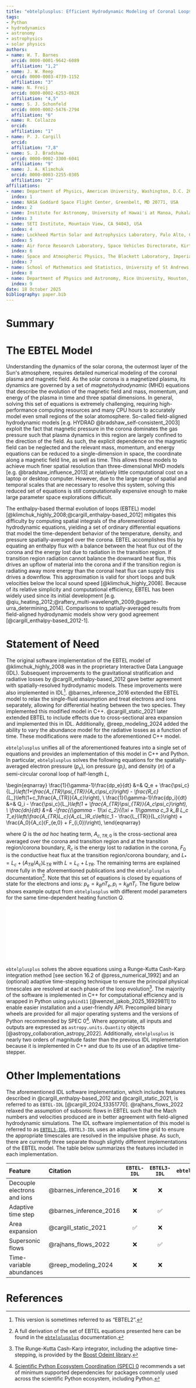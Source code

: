 ```yaml
---
title: "ebtelplusplus: Efficient Hydrodynamic Modeling of Coronal Loops"
tags:
- Python
- hydrodynamics
- astronomy
- astrophysics
- solar physics
authors:
- name: W. T. Barnes
  orcid: 0000-0001-9642-6089
  affiliation: "1,2"
- name: J. W. Reep
  orcid: 0000-0003-4739-1152
  affiliation: "3"
- name: N. Freij
  orcid: 0000-0002-6253-082X
  affiliation: "4,5"
- name: S. J. Schonfeld
  orcid: 0000-0002-5476-2794
  affiliation: "6"
- name: R. Collazzo
  orcid:
  affiliation: "1"
- name: P. J. Cargill
  orcid:
  affiliation: "7,8"
- name: S. J. Bradshaw
  orcid: 0000-0002-3300-6041
  affiliation: "9"
- name: J. A. Klimchuk
  orcid: 0000-0003-2255-0305
  affiliation: "2"
affiliations:
- name: Department of Physics, American University, Washington, D.C. 20016, USA
  index: 1
- name: NASA Goddard Space Flight Center, Greenbelt, MD 20771, USA
  index: 2
- name: Institute for Astronomy, University of Hawai'i at Manoa, Pukalani, HI 96768, USA
  index: 3
- name: SETI Institute, Mountain View, CA 94043, USA
  index: 4
- name: Lockheed Martin Solar and Astrophysics Laboratory, Palo Alto, CA 94304, USA
  index: 5
- name: Air Force Research Laboratory, Space Vehicles Directorate, Kirtland AFB, NM 87117, USA
  index: 6
- name: Space and Atmospheric Physics, The Blackett Laboratory, Imperial College, London SW7 2BW, UK
  index: 7
- name: School of Mathematics and Statistics, University of St Andrews, St Andrews KY16 9SS, UK
  index: 8
- name: Department of Physics and Astronomy, Rice University, Houston, TX 77005, USA
  index: 9
date: 18 October 2025
bibliography: paper.bib
---
```


# Summary

# The EBTEL Model

Understanding the dynamics of the solar corona, the outermost layer of the Sun's atmosphere, requires detailed numerical modeling of the coronal plasma and magnetic field.
As the solar corona is a magnetized plasma, its dynamics are governed by a set of *magnetohydrodynamic* (MHD) equations that describe the evolution of the magnetic field and mass, momentum, and energy of the plasma in time and three spatial dimensions.
In general, solving this set of equations is extremely challenging, requiring high-performance computing resources and many CPU hours to accurately model even small regions of the solar atomosphere.
So-called field-aligned hydrodynamic models [e.g. HYDRAD @bradshaw_self-consistent_2003] exploit the fact that magnetic pressure in the corona dominates the gas pressure such that plasma dynamics in this region are largely confined to the direction of the field.
As such, the explicit dependence on the magnetic field can be neglected and the relevant mass, momentum, and energy equations can be reduced to a single-dimension in space, the coordinate along a magnetic field line, as well as time.
This allows these models to achieve much finer spatial resolution than three-dimensional MHD models [e.g. @bradshaw_influence_2013] at relatively little computational cost on a laptop or desktop computer.
However, due to the large range of spatial and temporal scales that are necessary to resolve this system, solving this reduced set of equations is still computationally expensive enough to make large parameter space explorations difficult.

The enthalpy-based thermal evolution of loops (EBTEL) model [@klimchuk_highly_2008;@cargill_enthalpy-based_2012] mitigates this difficulty by computing spatial integrals of the aforementioned hydrodynamic equations, yielding a set of ordinary differential equations that model the time-dependent behavior of the temperature, density, and pressure spatially-averaged over the corona.
EBTEL accomplishes this by equating an enthalpy flux with a balance between the heat flux out of the corona and the energy lost due to radiation in the transition region.
If transition region radiation cannot balance the downward heat flux, this drives an upflow of material into the corona and if the transition region is radiating away more energy than the coronal heat flux can supply this drives a downflow.
This approximation is valid for short loops and bulk velocities below the local sound speed [@klimchuk_highly_2008].
Because of its relative simplicity and computational efficiency, EBTEL has been widely used since its initial development [e.g. @qiu_heating_2012;@raftery_multi-wavelength_2009;@ugarte-urra_determining_2014].
Comparisons to spatially-averaged results from field-aligned hydrodynamic models show very good agreement [@cargill_enthalpy-based_2012-1].

# Statement of Need

The original software implementation of the EBTEL model of @klimchuk_highly_2008 was in the proprietary Interactive Data Language (IDL).
Subsequent improvements to the gravitational stratification and radiative losses by @cargill_enthalpy-based_2012 gave better agreement with spatially-resolved hydrodynamic models.
These improvements were also implemented in IDL[^ebtel2].
@barnes_inference_2016 extended the EBTEL model to relax the single-fluid assumption and treat electrons and ions separately, allowing for differential heating between the two species.
They implemented this modified model in C++.
@cargill_static_2021 later extended EBTEL to include effects due to cross-sectional area expansion and implemented this in IDL.
Additionally, @reep_modeling_2024 added the ability to vary the abundance model for the radiative losses as a function of time.
These modifications were made to the aforementioned C++ model.

`ebtelplusplus` unifies all of the aforementioned features into a single set of equations and provides an implementation of this model in C++ and Python.
In particular, `ebtelplusplus` solves the following equations for the spatially-averaged electron pressure ($p_e$), ion pressure ($p_i$), and density ($n$) of a semi-circular coronal loop of half-length $L$,

\begin{eqnarray}
\frac{1}{\gamma-1}\frac{dp_e}{dt} &=& Q_e + \frac{\psi_c}{L_*}\left(1+\frac{A_{TR}\psi_{TR}}{A_c\psi_c}\right) - \frac{R_c}{L_*}\left(1+c_1\frac{A_{TR}}{A_c}\right), \\
\frac{1}{\gamma-1}\frac{dp_i}{dt} &=& Q_i - \frac{\psi_c}{L_*}\left(1 + \frac{A_{TR}\psi_{TR}}{A_c\psi_c}\right), \\
\frac{dn}{dt} &=& -\frac{(\gamma - 1)\xi c_2}{(\xi + 1)\gamma c_3 k_B L_c T_e}\left(\frac{A_{TR}L_c}{A_cL_*}R_c\left(c_1 - \frac{L_{TR}}{L_c}\right) + \frac{A_0}{A_c}(F_{e,0} + F_{i,0})\right),
\end{eqnarray}

where $Q$ is the *ad hoc* heating term, $A_{c,TR,0}$ is the cross-sectional area averaged over the corona and transition region and at the transition region/corona boundary, $R_c$ is the energy lost to radiation in the corona, $F_0$ is the conductive heat flux at the transition region/corona boundary, and $L_*=L_c + (A_{TR}/A_c)L_{TR}$ with $L=L_c+L_{TR}$.
The remaining terms are explained more fully in the aforementioned publications and the `ebtelplusplus` documentation[^ebteldocsderivation].
Note that this set of equations is closed by equations of state for the electrons and ions: $p_e=k_BnT_e,p_i=k_BnT_i$.
The figure below shows example output from `ebtelplusplus` with different model parameters for the same time-dependent heating function $Q$.

![Spatially-averaged hydrodynamic evolution of the temperature (top right), density (bottom left), and temperature-density phase space (bottom right) of a coronal loop with half-length $L=40$ Mm as modeled with `ebtelplusplus` for five different configurations. In all cases, the heating input (top left panel) is the same: a triangular function of total duration 200 s, starting at $t=250$ s. In the nominal case, (blue) the electron and ion populations are kept in equilibrium, the cross-sectional area of the loop does not expand, and the radiative losses are determined by a power-law function. If the electrons (solid) and ions (dashed) are allowed to evolve separately, heating only the electrons (orange) results in the ions taking about 250 s to fully equilibrate with the electrons while heating only the ions (green) results in the ions becoming over three times hotter than the electrons due to the relative inefficiency of ion thermal conduction. Incorporating area expansion through the corona (red) leads to a higher peak temperature and more delayed peak in the density while calculating the radiative losses using a time-varying abundance (purple) leads to a temperature evolution similar to the nominal case, but a higher peak density.](figure.pdf)

`ebtelplusplus` solves the above equations using a Runge-Kutta Cash-Karp integration method [see section 16.2 of @press_numerical_1992] and an (optional) adaptive time-stepping technique to ensure the principal physical timescales are resolved at each phase of the loop evolution[^boost].
The majority of the software is implemented in C++ for computational efficiency and is wrapped in Python using `pybind11` [@wenzel_jakob_2025_16929811] to enable easier installation and a user-friendly API.
Precompiled binary wheels are provided for all major operating systems and the versions of Python recommended by SPEC 0[^spec0].
Where appropriate, all inputs and outputs are expressed as `astropy.units.Quantity` objects [@astropy_collaboration_astropy_2022].
Additionally, `ebtelplusplus` is nearly two orders of magnitude faster than the previous IDL implementation because it is implemented in C++ and due to its use of an adaptive time-stepper.

# Other Implementations

The aforementioned IDL software implementation, which includes features described in @cargill_enthalpy-based_2012 and @cargill_static_2021, is referred to as `EBTEL-IDL` [@cargill_2024_13351770].
@rajhans_flows_2022 relaxed the assumption of subsonic flows in EBTEL such that the Mach numbers and velocities produced are in better agreement with field-aligned hydrodynamic simulations.
The IDL software implementation of this model is referred to as [`EBTEL3-IDL`](https://github.com/rice-solar-physics/EBTEL3).
`EBTEL3-IDL` uses an adaptive time grid to ensure the appropriate timescales are resolved in the impulsive phase.
As such, there are currently three separate though slightly different implementations of the EBTEL model.
The table below summarizes the features included in each implementation.

| Feature                     | Citation               | `EBTEL-IDL` | `EBTEL3-IDL` | `ebtelplusplus` |
|:----------------------------|:-----------------------|:-----------:|:------------:|:---------------:|
| Decouple electrons and ions | @barnes_inference_2016 | ❌          | ❌            | ✅              |
| Adaptive time step          | @barnes_inference_2016 | ❌          | ✅            | ✅              |
| Area expansion              | @cargill_static_2021   | ✅          | ❌            | ✅              |
| Supersonic flows            | @rajhans_flows_2022    | ❌          | ✅            | ❌              |
| Time-variable abundances    | @reep_modeling_2024    | ❌          | ❌            | ✅              |

# References

[^ebteldocsderivation]: A full derivation of the set of EBTEL equations presented here can be found in the [`ebtelplusplus`](https://ebtelplusplus.readthedocs.io/en/stable/topic_guides/derivation.html) documentation.
[^boost]: The Runge-Kutta Cash-Karp integrator, including the adaptive time-stepping, is provided by the [Boost Odeint library](https://www.boost.org/library/latest/numericodeint/).
[^spec0]: [Scientific Python Ecosystem Coordination (SPEC) 0](https://scientific-python.org/specs/spec-0000/) recommends a set of minimum supported dependencies for packages commonly used across the scientific Python ecosystem, including Python.
[^ebtel2]: This version is sometimes referred to as “EBTEL2”.
